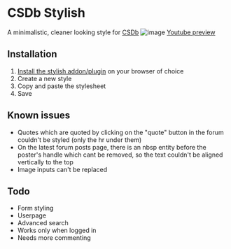 # CSDb Stylish
A minimalistic, cleaner looking style for [CSDb](http://csdb.dk/)
![image](http://i.imgur.com/Le2juHg.png)
[Youtube preview](https://www.youtube.com/watch?v=mLMcTCREKf8)

## Installation
1. [Install the stylish addon/plugin](https://userstyles.org/) on your browser of choice
2. Create a new style
3. Copy and paste the stylesheet
4. Save

## Known issues
- Quotes which are quoted by clicking on the "quote" button in the forum couldn't be styled (only the hr under them)
- On the latest forum posts page, there is an nbsp entity before the poster's handle which cant be removed, so the text couldn't be aligned vertically to the top
- Image inputs can't be replaced

## Todo
- Form styling
- Userpage
- Advanced search
- Works only when logged in
- Needs more commenting